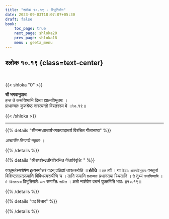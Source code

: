 ```yaml
---
title: "श्लोक १०.१९ - विभूतियोग"
date: 2023-09-03T18:07:07+05:30
draft: false
book:
    toc_page: true
    next_page: shloka20
    prev_page: shloka18
    menu : geeta_menu
---
```




## श्लोक १०.१९ {class=text-center}

<br/>

{{< shloka  "0"  >}}

**श्री भगवानुवाच**  
हन्त ते कथयिष्यामि दिव्या ह्यात्मविभूतयः ।  
प्राधान्यतः कुरुश्रेष्ठ नास्त्यन्तो विस्तरस्य मे ॥१०.१९॥   

{{< /shloka >}}

---


{{% details "श्रीमन्मध्वाचार्यभगवत्पादाचर्य विरचित  गीताभाष्य" %}}

*आचार्येण टिप्पणी नकृतः* ।

{{% /details %}}



{{% details "श्रीराघवेन्द्रतीर्थविरचित गीताविवृत्तिः " %}}

वक्तुमर्हस्यशेषेण इत्यस्योत्तरं वदन् प्रतिज्ञां तावत्करोति ॥ 
**हंतेति** । `हतं` हर्षे । या `दिव्याः` `आत्मविभूतयः` 
वस्तूनां विशिष्टताप्रदरूपाणि विविधस्वरूपीणि च । 
तानि रूपाणि `प्रधान्यतः` प्रधानतया स्थितानि । 
`ते` तुभ्यं `कथयिष्यामि` । `मे विस्तरस्य` 
विभूतिराशेः `अंतः` समाप्तिः `नास्ति` । 
अतो नाशेषेण वचनं युक्तमिति भावः  ॥१०.१९॥ 

{{% /details %}}



{{% details "पद विचार" %}}


{{% /details %}}
